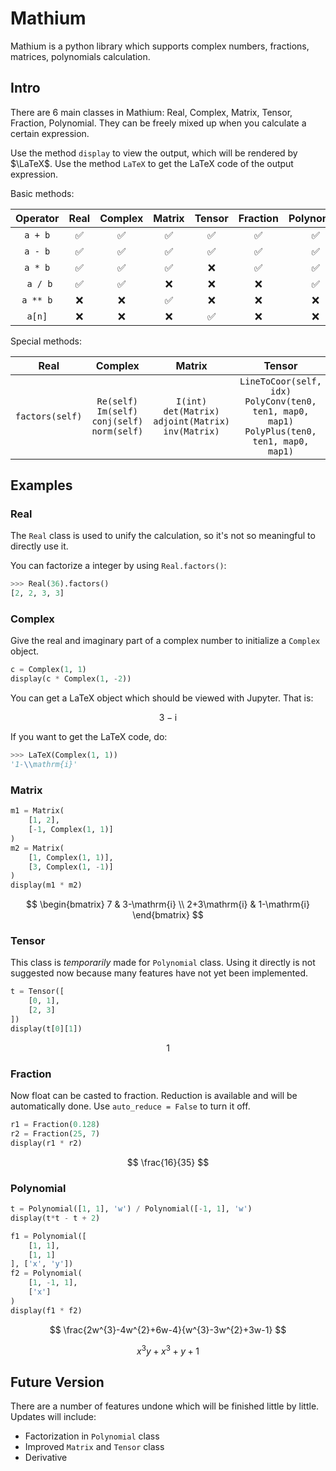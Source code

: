 # Mathium

Mathium is a python library which supports complex numbers, fractions, matrices, polynomials calculation.

## Intro

There are 6 main classes in Mathium: Real, Complex, Matrix, Tensor, Fraction, Polynomial. They can be freely mixed up when you calculate a certain expression.

Use the method `display` to view the output, which will be rendered by $\LaTeX$. Use the method `LaTeX` to get the LaTeX code of the output expression.

Basic methods:

| Operator | Real | Complex | Matrix | Tensor | Fraction | Polynomial |
| :---: | :---: | :---: | :---: | :---: | :---: | :---: |
| `a + b` | ✅ | ✅ | ✅ | ✅ | ✅ | ✅ |
| `a - b` | ✅ | ✅ | ✅ | ✅ | ✅ | ✅ |
| `a * b` | ✅ | ✅ | ✅ | ❌ | ✅ | ✅ |
| ` a / b` | ✅ | ✅ | ❌ | ❌ | ❌ | ✅ |
| `a ** b` | ❌ | ❌ | ✅ | ❌ | ❌ | ❌ |
| `a[n]` | ❌ | ❌ | ❌ | ✅ | ❌ | ❌ |

Special methods:

| Real | Complex | Matrix | Tensor | Fraction | Polynomial |
| :---: | :---: | :---: | :---: | :---: | :---: |
| `factors(self)` | `Re(self)`<br>`Im(self)`<br>`conj(self)`<br>`norm(self)` | `I(int)`<br>`det(Matrix)`<br>`adjoint(Matrix)`<br>`inv(Matrix)` | `LineToCoor(self, idx)`<br>`PolyConv(ten0, ten1, map0, map1)`<br>`PolyPlus(ten0, ten1, map0, map1)` | `reduce(self)` | |

## Examples

### Real

The `Real` class is used to unify the calculation, so it's not so meaningful to directly use it. 

You can factorize a integer by using `Real.factors()`:

```python
>>> Real(36).factors()
[2, 2, 3, 3]
```

### Complex

Give the real and imaginary part of a complex number to initialize a `Complex` object.

```python
c = Complex(1, 1)
display(c * Complex(1, -2))
```

You can get a LaTeX object which should be viewed with Jupyter. That is:

$$
3-\mathrm{i}
$$

If you want to get the LaTeX code, do:
```python
>>> LaTeX(Complex(1, 1))
'1-\\mathrm{i}'
```

### Matrix

```python
m1 = Matrix(
    [1, 2],
    [-1, Complex(1, 1)]
)
m2 = Matrix(
    [1, Complex(1, 1)],
    [3, Complex(1, -1)]
)
display(m1 * m2)
```
$$
\begin{bmatrix}
7 & 3-\mathrm{i} \\
2+3\mathrm{i} & 1-\mathrm{i}
\end{bmatrix}
$$

### Tensor

This class is *temporarily* made for `Polynomial` class. Using it directly is not suggested now because many features have not yet been implemented.

```python
t = Tensor([
    [0, 1],
    [2, 3]
])
display(t[0][1])
```
$$
1
$$

### Fraction

Now float can be casted to fraction. Reduction is available and will be automatically done. Use `auto_reduce = False` to turn it off.

```python
r1 = Fraction(0.128)
r2 = Fraction(25, 7)
display(r1 * r2)
```
$$
\frac{16}{35}
$$

### Polynomial

```python
t = Polynomial([1, 1], 'w') / Polynomial([-1, 1], 'w')
display(t*t - t + 2)

f1 = Polynomial([
    [1, 1],
    [1, 1]
], ['x', 'y'])
f2 = Polynomial(
    [1, -1, 1],
    ['x']
)
display(f1 * f2)
```
$$
\frac{2w^{3}-4w^{2}+6w-4}{w^{3}-3w^{2}+3w-1}
$$

$$
x^{3}y+x^{3}+y+1
$$

## Future Version

There are a number of features undone which will be finished little by little. Updates will include:

* Factorization in `Polynomial` class
* Improved `Matrix` and `Tensor` class
* Derivative

